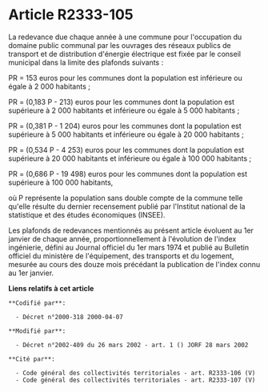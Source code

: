 # Article R2333-105

La redevance due chaque année à une commune pour l'occupation du domaine public communal par les ouvrages des réseaux publics
de transport et de distribution d'énergie électrique est fixée par le conseil municipal dans la limite des plafonds
suivants :

PR = 153 euros pour les communes dont la population est inférieure ou égale à 2 000 habitants ;

PR = (0,183 P - 213) euros pour les communes dont la population est supérieure à 2 000 habitants et inférieure ou égale à 5
000 habitants ;

PR = (0,381 P - 1 204) euros pour les communes dont la population est supérieure à 5 000 habitants et inférieure ou égale à
20 000 habitants ;

PR = (0,534 P - 4 253) euros pour les communes dont la population est supérieure à 20 000 habitants et inférieure ou égale à
100 000 habitants ;

PR = (0,686 P - 19 498) euros pour les communes dont la population est supérieure à 100 000 habitants,

où P représente la population sans double compte de la commune telle qu'elle résulte du dernier recensement publié par
l'Institut national de la statistique et des études économiques (INSEE).

Les plafonds de redevances mentionnés au présent article évoluent au 1er janvier de chaque année, proportionnellement à
l'évolution de l'index ingénierie, défini au Journal officiel du 1er mars 1974 et publié au Bulletin officiel du ministère de
l'équipement, des transports et du logement, mesurée au cours des douze mois précédant la publication de l'index connu au 1er
janvier.

**Liens relatifs à cet article**

	**Codifié par**:

	  - Décret n°2000-318 2000-04-07

	**Modifié par**:

	  - Décret n°2002-409 du 26 mars 2002 - art. 1 () JORF 28 mars 2002

	**Cité par**:

	  - Code général des collectivités territoriales - art. R2333-106 (V)
	  - Code général des collectivités territoriales - art. R2333-107 (V)
